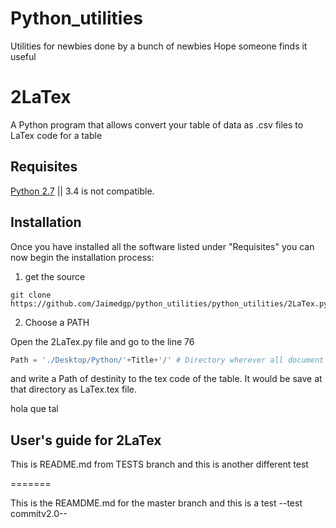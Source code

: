
Python_utilities
=============================

Utilities for newbies done by a bunch of newbies
Hope someone finds it useful

# 2LaTex

  A Python program that allows convert your table of data as .csv files to LaTex code for a table
  
## Requisites
  
[Python 2.7](https://www.python.org/download/releases/2.7/) || 3.4 is not compatible.

## Installation

Once you have installed all the software listed under "Requisites" you can now begin the installation process:

1. get the source

```
git clone https://github.com/Jaimedgp/python_utilities/python_utilities/2LaTex.py
```

2. Choose a PATH
 
  Open the 2LaTex.py file and go to the line 76 
  ```python
  Path = './Desktop/Python/'+Title+'/' # Directory wherever all document will be saved
  ```
  
  and write a Path of destinity to the tex code of the table. It would be save at that directory as LaTex.tex file.

hola que tal

## User's guide for 2LaTex

This is README.md from TESTS branch and this is another different test

=======

This is the REAMDME.md for the master branch and this is a test
--test commitv2.0--

